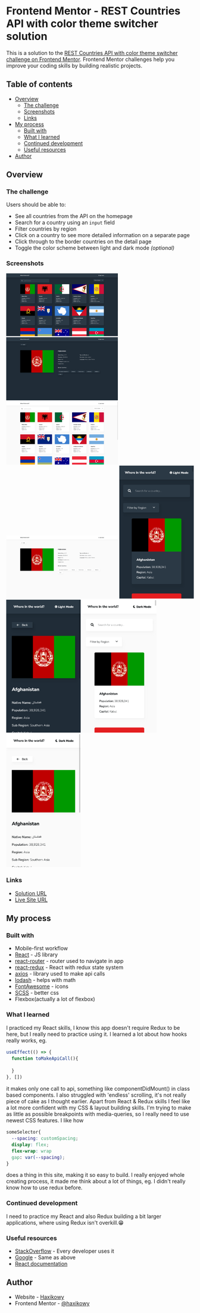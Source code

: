 # Frontend Mentor - REST Countries API with color theme switcher solution

This is a solution to the [REST Countries API with color theme switcher challenge on Frontend Mentor](https://www.frontendmentor.io/challenges/rest-countries-api-with-color-theme-switcher-5cacc469fec04111f7b848ca). Frontend Mentor challenges help you improve your coding skills by building realistic projects. 

## Table of contents

- [Overview](#overview)
  - [The challenge](#the-challenge)
  - [Screenshots](#screenshots)
  - [Links](#links)
- [My process](#my-process)
  - [Built with](#built-with)
  - [What I learned](#what-i-learned)
  - [Continued development](#continued-development)
  - [Useful resources](#useful-resources)
- [Author](#author)

## Overview

### The challenge

Users should be able to:

- See all countries from the API on the homepage
- Search for a country using an `input` field
- Filter countries by region
- Click on a country to see more detailed information on a separate page
- Click through to the border countries on the detail page
- Toggle the color scheme between light and dark mode *(optional)*

### Screenshots

<img src="./screenshots/desktop-main-dark.png" width="300" />
<img src="./screenshots/desktop-details-dark.png" width="300" />
<img src="./screenshots/desktop-main-light.png" width="300" />
<img src="./screenshots/desktop-details-light.png" width="300" />

<img src="./screenshots/mobile-main-dark.png" width="200" />
<img src="./screenshots/mobile-details-dark.png" width="200" />
<img src="./screenshots/mobile-main-light.png" width="200" />
<img src="./screenshots/mobile-details-light.png" width="200" />

### Links

- [Solution URL](https://github.com/Haxikowy/fem-rest-api-countries)
- [Live Site URL](https://haxikowy.github.io/fem-rest-api-countries/#/)

## My process

### Built with

- Mobile-first workflow
- [React](https://reactjs.org/) - JS library
- [react-router](https://reactrouter.com/) - router used to navigate in app
- [react-redux](https://react-redux.js.org/) - React with redux state system
- [axios](https://github.com/axios/axios) - library used to make api calls
- [lodash](https://lodash.com/) - helps with math
- [FontAwesome](https://fontawesome.com/) - icons
- [SCSS](https://sass-lang.com/) - better css
- Flexbox(actually a lot of flexbox)

### What I learned

I practiced my React skills, I know this app doesn't require Redux to be here, but I really need to practice using it. I learned a lot about how hooks really works, eg. 
```js
useEffect(() => {
  function toMakeApiCall(){

  }  
}, [])
```
it makes only one call to api, something like componentDidMount() in class based components. I also struggled with 'endless' scrolling, it's not really piece of cake as I thought earlier. Apart from React & Redux skills I feel like a lot more confident with my CSS & layout building skills. I'm trying to make as little as possible breakpoints with media-queries, so I really need to use newest CSS features. I like how
```css
someSelector{
  --spacing: customSpacing;
  display: flex;
  flex-wrap: wrap
  gap: var(--spacing);
}
```
does a thing in this site, making it so easy to build. I really enjoyed whole creating process, it made me think about a lot of things, eg. I didn't really know how to use redux before.

### Continued development

I need to practice my React and also Redux building a bit larger applications, where using Redux isn't overkill.😁

### Useful resources

- [StackOverflow](https://stackoverflow.com/) - Every developer uses it
- [Google](https://google.com/) - Same as above
- [React documentation](https://pl.reactjs.org/)

## Author

- Website - [Haxikowy](https://github.com/Haxikowy)
- Frontend Mentor - [@haxikowy](https://www.frontendmentor.io/profile/haxikowy)